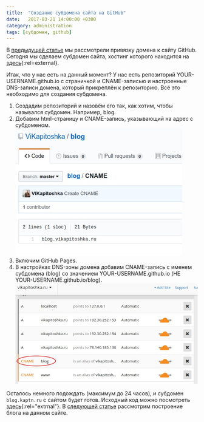 ```yaml
---
title:  "Создание субдомена сайта на GitHub"
date:   2017-03-21 14:00:00 +0300
category: administration
tags: [субдомен, github]
---
```


В [предыдущей статье](life/site-on-github.html) мы рассмотрели привязку домена к сайту GitHub. Сегодня мы сделаем субдомен сайта, хостинг которого находится на [здесь](https://github.com/kaptn3/blog){:rel=external}.

Итак, что у нас есть на данный момент? У нас есть репозиторий YOUR-USERNAME.github.io с страничкой и CNAME-записью и настроенные DNS-записи домена, который прикреплён к репозиторию. Всё это необходимо для создания субдомена.
<!--more-->

1. Создадим репозиторий и назовём его так, как хотим, чтобы назывался субдомен. Например, blog.
2. Добавим html-страницу и CNAME-запись, указывающий на адрес с субдоменом.![Добавление html-страницы](/public/img/7.jpg)
3. Включим GitHub Pages.
4. В настройках DNS-зоны домена добавим CNAME-запись с именем субдомена (blog) со значением YOUR-USERNAME.github.io (НЕ YOUR-USERNAME.github.io/blog).![Добавление CNAME-записи](/public/img/8.jpg)

Осталось немного подождать (максимум до 24 часов), и субдомен `blog.kaptn.ru` с сайтом будет готов. Исходный код можно посмотреть [здесь](https://github.com/kaptn3/blog){:rel="extrnal"}. В [следующей статье](/life/2017/blog-1.html) рассмотрим построение блога на данном сайте.
